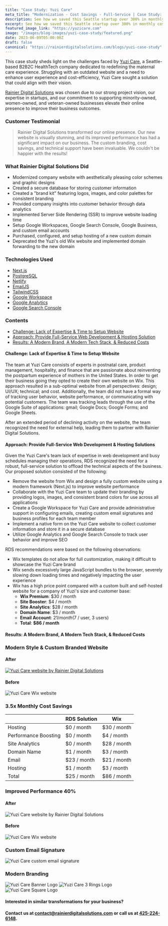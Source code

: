 ```yaml
---
title: "Case Study: Yuzi Care"
meta_title: "Modernization - Cost Savings - Full-Service | Case Study: Yuzi Care"
description: See how we saved this Seattle startup over 300% in monthly costs through website modernization and full-service IT/domain management. Read the Case Study.
excerpt: See how we saved this Seattle startup over 300% in monthly costs through website modernization and full-service IT / domain management.
featured_image_link: "https://yuzicare.com"
image: "/images/blog-images/yuzi-case-study/featured.png"
date: 2023-06-09T05:00:00Z
draft: false
canonical: "https://rainierdigitalsolutions.com/blogs/yuzi-case-study"
---
```


This case study sheds light on the challenges faced by [Yuzi Care](https://yuzicare.com), a Seattle-based B2B2C HealthTech company dedicated to redefining the maternal care experience. Struggling with an outdated website and a need to enhance user experience and cost-efficiency, Yuzi Care sought a solution that could align with their vision.

[Rainier Digital Solutions](https://rainierdigitalsolutions.com) was chosen due to our strong project vision, our expertise in startups, and our commitment to supporting minority-owned, women-owned, and veteran-owned businesses elevate their online presence to improve their business outcomes.

### Customer Testimonial

> Rainier Digital Solutions transformed our online presence. Our new website is visually stunning, and its improved performance has had a significant impact on our business. The custom branding, cost savings, and technical support have been invaluable. We couldn't be happier with the results!

### What Rainier Digital Solutions Did

- Modernized company website with aesthetically pleasing color schemes and graphic designs
- Created a secure database for storing customer information
- Created a "brand kit" featuring logos, images, and color palettes for consistent branding
- Provided company insights into customer behavior through data analytics
- Implemented Server Side Rendering (SSR) to improve website loading time
- Setup Google Workspaces, Google Search Console, Google Business, and custom email accounts
- Purchased, configured, and setup hosting of a new custom domain
- Deprecated the Yuzi's old Wix website and implemented domain forwarding to the new domain


### Technologies Used

- [Next.js](https://nextjs.org/)
- [PostgreSQL](https://www.postgresql.org/)
- [Netlify](https://www.netlify.com/)
- [EmailJS](https://www.emailjs.com/)
- [TailwindCSS](https://tailwindcss.com/)
- [Google Workspace](https://workspace.google.com/)
- [Google Analytics](https://marketingplatform.google.com/about/analytics/)
- [Google Search Console](https://search.google.com/search-console/about)

### Contents

- [Challenge: Lack of Expertise & Time to Setup Website](#challenge-lack-of-expertise--time-to-setup-website)
- [Approach: Provide Full-Service Web Development & Hosting Solution](#approach-provide-full-service-web-development--hosting-solutions)
- [Results: A Modern Brand, A Modern Tech Stack, & Reduced Costs](#results-a-modern-brand-a-modern-tech-stack--reduced-costs)

#### Challenge: Lack of Expertise & Time to Setup Website

The team at Yuzi Care consists of experts in postnatal care, product management, hospitality, and finance that are passionate about reinventing the postpartum experience of mothers in the United States. In order to get their business going they opted to create their own website on Wix. This approach resulted in a sub-optimal website from all perspectives: design; UI/UX; technical; and cost. Additionally, the team did not have a formal way of tracking user behavior, website performance, or communicating with potential customers. The team was tracking leads through the use of the Google Suite of applications: gmail; Google Docs; Google Forms; and Google Sheets.

After an extended period of declining activity on the website, the team recognized the need for external help, leading them to partner with Rainier Digital Solutions.

#### Approach: Provide Full-Service Web Development & Hosting Solutions

Given the Yuzi Care's team lack of expertise in web development and busy schedules managing their operations, RDS recognized the need for a robust, full-service solution to offload the technical aspects of the business. Our proposed solution consisted of the following:

- Remove the website from Wix and design a fully custom website using a modern framework (Next.js) to improve website performance
- Collaborate with the Yuzi Care team to update their branding by providing logos, images, and consistent brand colors for use across all applications
- Create a Google Workspace for Yuzi Care and provide administrative support in configuring emails, creating custom email signatures and business profiles for each team member
- Implement a native form on the Yuzi Care website to collect customer information and store it in a secure database
- Utilize Google Analytics and Google Search Console to track user behavior and improve SEO

RDS recommendations were based on the following observations:

- Wix templates do not allow for full customization, making it difficult to showcase the Yuzi Care brand
- Wix sends excessively large JavaScript bundles to the browser, severely slowing down loading times and negatively impacting the user experience
- Wix has a high price point compared with a custom built and self-hosted website for a company of Yuzi's size and customer base:
  - **Wix Premium**:    $30 / month
  - **Site Booster**:    $4 / month
  - **Site Analytics**: $28 / month
  - **Domain Name**:     $3 / month
  - **Email Account**:  $21 / month ($7 / user, 3 users)
  - **Total**:        **$86 / month**

#### Results: A Modern Brand, A Modern Tech Stack, & Reduced Costs

<div class="text-center">
  <h3 class="text-xl">Modern Style & Custom Branded Website</h3>
  <div class="flex items-center justify-between text-center">
    <div>
      <h4>After</h4>
      <a href="https://yuzicare.com" target="_blank">
        <img
          src='/images/blog-images/yuzi-case-study/yuzi-after.png'
          alt="Yuzi Care website by Rainier Digital Solutions"
          class="max-h-[60vh]"
        />
      </a>
    </div>
    <div>
      <h4>Before</h4>
      <img
        src='/images/blog-images/yuzi-case-study/yuzi-before.png'
        alt="Yuzi Care Wix website"
        class="max-h-[60vh]"
      />
    </div>
  </div>
</div>

<div class="flex flex-col items-center justify-center mt-4 text-center">
  <h3 class="text-xl">3.5x Monthly Cost Savings</h3>
  <table class="table-auto">
    <thead class="text-center bg-gray-200">
      <tr class="font-bold">
        <th></th>
        <th>RDS Solution</th>
        <th>Wix</th>
      </tr>
    </thead>
    <tbody>
      <tr>
        <td class="py-2 text-left">Hosting</td>
        <td class="py-2 text-right border-b border-gray-300">$0 / month</td>
        <td class="py-2 text-right border-b border-gray-300">$30 / month</td>
      </tr>
      <tr>
        <td class="py-2 text-left">Performance Boosting</td>
        <td class="py-2 text-right border-b border-gray-300">$0 / month</td>
        <td class="py-2 text-right border-b border-gray-300">$4 / month</td>
      </tr>
      <tr>
        <td class="py-2 text-left">Site Analytics</td>
        <td class="py-2 text-right border-b border-gray-300">$0 / month</td>
        <td class="py-2 text-right border-b border-gray-300">$28 / month</td>
      </tr>
      <tr>
        <td class="py-2 text-left">Domain Name</td>
        <td class="py-2 text-right border-b border-gray-300">$1 / month</td>
        <td class="py-2 text-right border-b border-gray-300">$3 / month</td>
      </tr>
      <tr>
        <td class="py-2 text-left">Email</td>
        <td class="py-2 text-right border-b border-gray-300">$23 / month</td>
        <td class="py-2 text-right border-b border-gray-300">$21 / month</td>
      </tr>
      <tr>
        <td class="py-2 text-left">Hosting</td>
        <td class="py-2 text-right border-b border-gray-300">$1 / month</td>
        <td class="py-2 text-right border-b border-gray-300">$3 / month</td>
      </tr>
        <tr class="font-bold bg-gray-200">
          <td class="py-2 text-left">Total</td>
          <td class="py-2 text-right">$25 / month</td>
          <td class="py-2 text-right">$86 / month</td>
        </tr>
    </tbody>
  </table>
</div>

<div class="mt-4 text-center">
  <h3 class="text-xl">Improved Performance 40%</h3>
  <div class="flex items-center justify-between gap-10 text-center">
    <div>
      <h4>After</h4>
      <img
        src='/images/blog-images/yuzi-case-study/yuzicare_lighthouse.png'
        alt="Yuzi Care website by Rainier Digital Solutions"
        class="max-h-[60vh]"
      />
    </div>
    <div>
      <h4>Before</h4>
      <img
        src='/images/blog-images/yuzi-case-study/yuzimoon_lighthouse.png'
        alt="Yuzi Care Wix website"
        class="max-h-[60vh]"
      />
    </div>
  </div>
</div>

<div class="flex flex-col items-center mt-4 mb-12">
  <h3 class="text-xl">Custom Email Signature</h3>
  <img
    src='/images/blog-images/yuzi-case-study/email-signature.png'
    alt="Yuzi Care custom email signature"
  />
</div>

<div class="flex flex-col items-center mt-4 mb-12">
  <h3 class="text-xl">Modern Branding</h3>
  <div class="flex flex-wrap justify-center">
    <img
      src='/images/blog-images/yuzi-case-study/yuzi_only_banner.png'
      alt="Yuzi Care Banner Logo"
    />
    <img
      src='/images/blog-images/yuzi-case-study/yuzi_rings_logo.svg'
      alt="Yuzi Care 3 Rings Logo"
    />
    <img
      src='/images/blog-images/yuzi-case-study/yuzi_square_logo.png'
      alt="Yuzi Care Square Logo"
      class="h-[200px] w-[200px]"
    />
  </div>
</div>

#### Interested in similar transformations for your business?

#### Contact us at [contact@rainierdigitalsolutions.com](mailto:contact@rainierdigitalsolutions.com) or call us at [425-224-6148](tel:425-224-6148).
